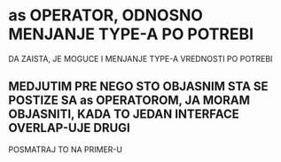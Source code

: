 # as OPERATOR, ODNOSNO MENJANJE TYPE-A PO POTREBI

DA ZAISTA, JE MOGUCE I MENJANJE TYPE-A VREDNOSTI PO POTREBI

## MEDJUTIM PRE NEGO STO OBJASNIM STA SE POSTIZE SA as OPERATOROM, JA MORAM OBJASNITI, KADA TO JEDAN INTERFACE OVERLAP-UJE DRUGI

POSMATRAJ TO NA PRIMER-U

```typescript

```

